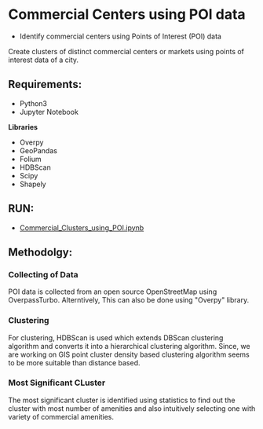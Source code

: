 # Commercial Centers using POI data

- Identify commercial centers using Points of Interest (POI) data  

Create clusters of distinct commercial centers or markets using points of interest data of a city.


## Requirements:

- Python3
- Jupyter Notebook

**Libraries**

- Overpy
- GeoPandas
- Folium
- HDBScan
- Scipy
- Shapely

## RUN:

- [Commercial_Clusters_using_POI.ipynb]('Commercial_Clusters_using_POI.ipynb')

## Methodolgy:

### Collecting of Data

POI data is collected from an open source OpenStreetMap using OverpassTurbo. Alterntively, This can also be done using "Overpy" library.

### Clustering

For clustering, HDBScan is used which extends DBScan clustering algorithm and converts it into a hierarchical clustering algorithm. Since, we are working on GIS point cluster density based clustering algorithm seems to be more suitable than distance based.

### Most Significant CLuster

The most significant cluster is identified using statistics to find out the cluster with most number of amenities and also intuitively selecting one with variety of commercial amenities.
